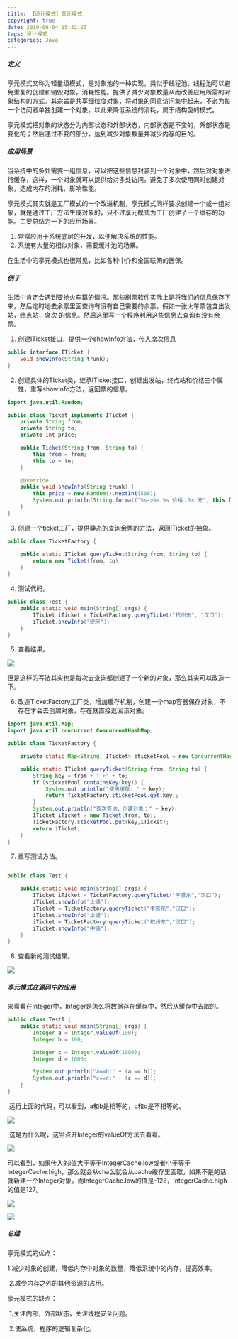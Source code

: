 ```yaml
---
title: 【设计模式】享元模式
copyright: true
date: 2019-06-04 15:32:23
tags: 设计模式
categories: Java
---
```


##### 定义

​	享元模式又称为轻量级模式，是对象池的一种实现，类似于线程池。线程池可以避免重复的创建和销毁对象，消耗性能。提供了减少对象数量从而改善应用所需的对象结构的方式。其宗旨是共享细粒度对象，将对象的同意访问集中起来，不必为每一个访问者单独创建一个对象，以此来降低系统的消耗，属于结构型的模式。

​	享元模式把对象的状态分为内部状态和外部状态，内部状态是不变的，外部状态是变化的；然后通过不变的部分，达到减少对象数量并减少内存的目的。

##### 应用场景

​	当系统中的多处需要一组信息，可以把这些信息封装到一个对象中，然后对对象进行缓存，这样，一个对象就可以提供给对多处访问。避免了多次使用同时创建对象，造成内存的消耗，影响性能。

​	享元模式其实就是工厂模式的一个改进机制，享元模式同样要求创建一个或一组对象，就是通过工厂方法生成对象的，只不过享元模式为工厂创建了一个缓存的功能。主要总结为一下的应用场景。

1. 常常应用于系统底层的开发，以便解决系统的性能。
2. 系统有大量的相似对象，需要缓冲池的场景。

在生活中的享元模式也很常见，比如各种中介和全国联网的医保。

##### 例子

​	生活中肯定会遇到要抢火车篇的情况。那些刷票软件实际上是将我们的信息保存下来，然后定时地去余票里面查询有没有自己需要的余票。假如一张火车票包含出发站，终点站，席次 的信息。然后这里写一个程序利用这些信息去查询有没有余票。

1. 创建ITicket接口，提供一个showInfo方法，传入席次信息

```java
public interface ITicket {
    void showInfo(String trunk);
}
```

2. 创建具体的TIcket类，继承ITicket接口，创建出发站，终点站和价格三个属性，重写showInfo方法，返回票的信息。

```java
import java.util.Random;

public class Ticket implements ITicket {
    private String from;
    private String to;
    private int price;

    public Ticket(String from, String to) {
        this.from = from;
        this.to = to;
    }

    @Override
    public void showInfo(String trunk) {
        this.price = new Random().nextInt(500);
        System.out.println(String.format("%s->%s:%s 价格：%s 元", this.from, this.to, trunk, this.price));
    }
}
```

3. 创建一个ticket工厂，提供静态的查询余票的方法，返回ITicket的抽象。

```java
public class TicketFactory {

    public static ITicket queryTicket(String from, String to) {
        return new Ticket(from, to);
    }
}
```

4. 测试代码。

```java
public class Test {
    public static void main(String[] args) {
        ITicket iTicket = TicketFactory.queryTicket("杭州东", "汉口");
        iTicket.showInfo("硬座");
    }
}
```

5. 查看结果。

![](https://img-blog.csdnimg.cn/20200408115419411.jpg)

​	但是这样的写法其实也是每次去查询都创建了一个新的对象，那么其实可以改造一下。

6. 改造TicketFactory工厂类，增加缓存机制，创建一个map容器保存对象，不存在才会去创建对象，存在就直接返回该对象。

```java
import java.util.Map;
import java.util.concurrent.ConcurrentHashMap;

public class TicketFactory {

    private static Map<String, ITicket> sticketPool = new ConcurrentHashMap<>();

    public static ITicket queryTicket(String from, String to) {
        String key = from + "->" + to;
        if (sticketPool.containsKey(key)) {
            System.out.println("使用缓存: " + key);
            return TicketFactory.sticketPool.get(key);
        }
        System.out.println("首次查询，创建对象：" + key);
        ITicket iTicket = new Ticket(from, to);
        TicketFactory.sticketPool.put(key,iTicket);
        return iTicket;
    }
}
```

7. 重写测试方法。

```java

public class Test {

    public static void main(String[] args) {
        ITicket iTicket = TicketFactory.queryTicket("孝感东","汉口");
        iTicket.showInfo("上铺");
        iTicket = TicketFactory.queryTicket("孝感东","汉口");
        iTicket.showInfo("上铺");
        iTicket = TicketFactory.queryTicket("杭州东","汉口");
        iTicket.showInfo("中铺");
    }
}
```

8. 查看新的测试结果。

![](https://img-blog.csdnimg.cn/20200408143418462.jpg)

##### 享元模式在源码中的应用

​	来看看在Integer中，Integer是怎么将数据存在缓存中，然后从缓存中去取的。

```java
public class Test1 {
    public static void main(String[] args) {
        Integer a = Integer.valueOf(100);
        Integer b = 100;

        Integer c = Integer.valueOf(1000);
        Integer d = 1000;

        System.out.println("a==b:" + (a == b));
        System.out.println("c==d:" + (c == d));
    }
}
```

​	运行上面的代码，可以看到，a和b是相等的，c和d是不相等的。

![](https://img-blog.csdnimg.cn/20200408160700359.jpg)

​	这是为什么呢，这里点开Integer的valueOf方法去看看。

![](https://img-blog.csdnimg.cn/20200408160841432.jpg)

​	可以看到，如果传入的i值大于等于IntegerCache.low或者小于等于IntegerCache.high，那么就会从cha么就会从cache缓存里面取，如果不是的话就新建一个Integer对象。而IntegerCache.low的值是-128，IntegerCache.high的值是127。

![](https://img-blog.csdnimg.cn/20200408161245410.png)

![](https://img-blog.csdnimg.cn/20200408161258604.jpg)

##### 总结

享元模式的优点：

​    1.减少对象的创建，降低内存中对象的数量，降低系统中的内存，提高效率。

​    2.减少内存之外的其他资源的占用。

享元模式的缺点：

​    1.关注内部，外部状态，关注线程安全问题。

​    2.使系统，程序的逻辑复杂化。